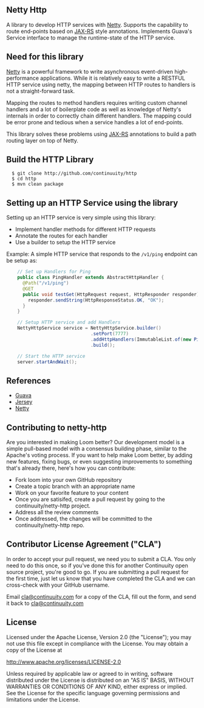 Netty Http
-------
A library to develop HTTP services with [Netty](http://netty.io/). Supports the capability to route end-points based on [JAX-RS](https://jax-rs-spec.java.net/) style annotations. Implements Guava's Service interface to manage the runtime-state of the HTTP service.

Need for this library 
---------------------
[Netty](http://netty.io/) is a powerful framework to write asynchronous event-driven high-performance applications. While it is relatively easy to write a RESTFUL HTTP service using netty, the mapping between HTTP routes to handlers is
not a straight-forward task.

Mapping the routes to method handlers requires writing custom channel handlers and a lot of boilerplate code
as well as knowledge of Netty's internals in order to correctly chain different handlers. The mapping could be
error prone and tedious when a service handles a lot of end-points.

This library solves these problems using [JAX-RS](https://jax-rs-spec.java.net/) annotations to build a path routing layer on top of Netty.

Build the HTTP Library
----------------------
```
  $ git clone http://github.com/continuuity/http
  $ cd http
  $ mvn clean package
```

Setting up an HTTP Service using the library
--------------------------------------------
Setting up an HTTP service is very simple using this library:
* Implement handler methods for different HTTP requests
* Annotate the routes for each handler
* Use a builder to setup the HTTP service

Example: A simple HTTP service that responds to the `/v1/ping` endpoint can be setup as:

```java
    // Set up Handlers for Ping
    public class PingHandler extends AbstractHttpHandler {
      @Path("/v1/ping")
      @GET
      public void testGet(HttpRequest request, HttpResponder responder){
        responder.sendString(HttpResponseStatus.OK, "OK");
      }
    }

    // Setup HTTP service and add Handlers
    NettyHttpService service = NettyHttpService.builder()
                               .setPort(7777)
                               .addHttpHandlers(ImmutableList.of(new PingHandler()))
                               .build();

    // Start the HTTP service
    server.startAndWait();
```

References
----------
* [Guava](https://code.google.com/p/guava-libraries/)
* [Jersey](https://jersey.java.net)
* [Netty](http://netty.io/)

## Contributing to netty-http

Are you interested in making Loom better? Our development model is a simple pull-based model with a consensus building phase, similar to the Apache's voting process. If you want to help make Loom better, by adding new features, fixing bugs, or even suggesting improvements to something that's already there, here's how you can contribute:

 * Fork loom into your own GitHub repository
 * Create a topic branch with an appropriate name
 * Work on your favorite feature to your content
 * Once you are satisifed, create a pull request by going to the continuuity/netty-http project.
 * Address all the review comments
 * Once addressed, the changes will be committed to the continuuity/netty-http repo.

## Contributor License Agreement ("CLA")
In order to accept your pull request, we need you to submit a CLA. You only need to do this once, so if you've done this for another Continuuity open source project, you're good to go. If you are submitting a pull request for the first time, just let us know that you have completed the CLA and we can cross-check with your GitHub username. 

Email cla@continuuity.com for a copy of the CLA, fill out the form, and send it back to cla@continuuity.com


## License
Licensed under the Apache License, Version 2.0 (the "License"); you may not use this file except in compliance with the License. You may obtain a copy of the License at

http://www.apache.org/licenses/LICENSE-2.0

Unless required by applicable law or agreed to in writing, software distributed under the License is distributed on an "AS IS" BASIS, WITHOUT WARRANTIES OR CONDITIONS OF ANY KIND, either express or implied. See the License for the specific language governing permissions and limitations under the License.
